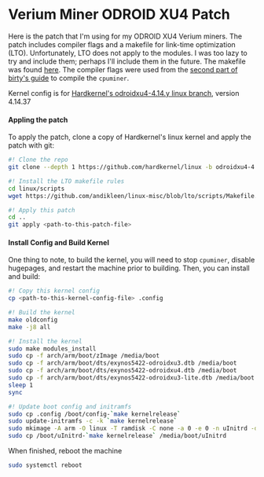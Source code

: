 Verium Miner ODROID XU4 Patch
=============================
Here is the patch that I'm using for my ODROID XU4 Verium miners. The patch
includes compiler flags and a makefile for link-time optimization (LTO).
Unfortunately, LTO does not apply to the modules. I was too lazy to try and
include them; perhaps I'll include them in the future. The makefile was found
[here](https://github.com/andikleen/linux-misc/blob/lto/scripts/Makefile.lto).
The compiler flags were used from the [second part of birty's guide](https://steemit.com/verium/@birty/cpu-mining-is-back-a-complete-how-to-guide-and-profit-analysis-for-verium-mining-on-a-farm-of-single-board-computers-part-2b)
to compile the `cpuminer`.

Kernel config is for [Hardkernel's odroidxu4-4.14.y linux branch](https://github.com/hardkernel/linux/tree/odroidxu4-4.14.y), version 4.14.37

#### Appling the patch
To apply the patch, clone a copy of Hardkernel's linux kernel and apply the
patch with git:
```bash 
#! Clone the repo
git clone --depth 1 https://github.com/hardkernel/linux -b odroidxu4-4.14.y

#! Install the LTO makefile rules
cd linux/scripts
wget https://github.com/andikleen/linux-misc/blob/lto/scripts/Makefile.lto

#! Apply this patch
cd ..
git apply <path-to-this-patch-file>
```

#### Install Config and Build Kernel
One thing to note, to build the kernel, you will need to stop `cpuminer`,
disable hugepages, and restart the machine prior to building. Then, you can
install and build:
```bash
#! Copy this kernel config
cp <path-to-this-kernel-config-file> .config

#! Build the kernel
make oldconfig
make -j8 all

#! Install the kernel
sudo make modules_install                                                       
sudo cp -f arch/arm/boot/zImage /media/boot                                     
sudo cp -f arch/arm/boot/dts/exynos5422-odroidxu3.dtb /media/boot               
sudo cp -f arch/arm/boot/dts/exynos5422-odroidxu4.dtb /media/boot               
sudo cp -f arch/arm/boot/dts/exynos5422-odroidxu3-lite.dtb /media/boot          
sleep 1                                                                         
sync

#! Update boot config and initramfs
sudo cp .config /boot/config-`make kernelrelease`                               
sudo update-initramfs -c -k `make kernelrelease`                                
sudo mkimage -A arm -O linux -T ramdisk -C none -a 0 -e 0 -n uInitrd -d /boot/initrd.img-`make kernelrelease` /boot/uInitrd-`make kernelrelease`
sudo cp /boot/uInitrd-`make kernelrelease` /media/boot/uInitrd                  
```

When finished, reboot the machine
```bash
sudo systemctl reboot
```
